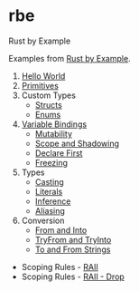 # rbe
Rust by Example

Examples from [Rust by Example](https://doc.rust-lang.org/stable/rust-by-example/).

1. [Hello World](./hello/src/main.rs)
2. [Primitives](./primitives/src/main.rs)
3. Custom Types
    - [Structs](./structs/src/main.rs)
    - [Enums](./enums/src/main.rs)
4. [Variable Bindings](./var-bindings/src/main.rs)
    - [Mutability](./mutability/src/main.rs)
    - [Scope and Shadowing](./scope-shadow/src/main.rs)
    - [Declare First](./declare-first/src/main.rs)
    - [Freezing](./freezing/src/main.rs)
5. Types
    - [Casting](./casting/src/main.rs)
    - [Literals](./literals/src/main.rs)
    - [Inference](./inference/src/main.rs)
    - [Aliasing](./aliasing/src/main.rs)
6. Conversion
    - [From and Into](./from-and-into/src/main.rs)
    - [TryFrom and TryInto](./tryfrom-and-tryinto/src/main.rs)
    - [To and From Strings](./to-from-strings/src/main.rs)

- Scoping Rules - [RAII](./raii/src/main.rs)
- Scoping Rules - [RAII - Drop](./drop/src/main.rs)
